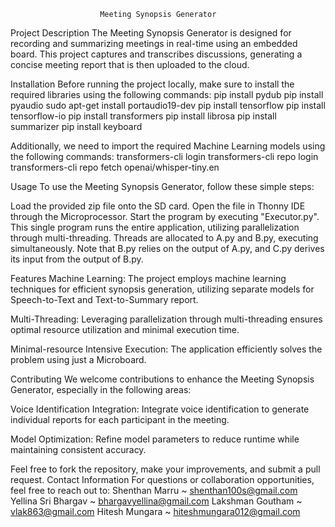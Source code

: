                         Meeting Synopsis Generator

Project Description
The Meeting Synopsis Generator is designed for recording and summarizing meetings in real-time using an embedded board. This project captures and transcribes discussions, generating a concise meeting report that is then uploaded to the cloud.

Installation
Before running the project locally, make sure to install the required libraries using the following commands:
pip install pydub
pip install pyaudio
sudo apt-get install portaudio19-dev
pip install tensorflow
pip install tensorflow-io
pip install transformers
pip install librosa
pip install summarizer
pip install keyboard

Additionally, we need to import the required Machine Learning models using the following commands:
transformers-cli login
transformers-cli repo login
transformers-cli repo fetch openai/whisper-tiny.en



Usage
To use the Meeting Synopsis Generator, follow these simple steps:

Load the provided zip file onto the SD card.
Open the file in Thonny IDE through the Microprocessor.
Start the program by executing "Executor.py".
This single program runs the entire application, utilizing parallelization through multi-threading. Threads are allocated to A.py and B.py, executing simultaneously. Note that B.py relies on the output of A.py, and C.py derives its input from the output of B.py.

Features
Machine Learning: The project employs machine learning techniques for efficient synopsis generation, utilizing separate models for Speech-to-Text and Text-to-Summary report.

Multi-Threading: Leveraging parallelization through multi-threading ensures optimal resource utilization and minimal execution time.

Minimal-resource Intensive Execution: The application efficiently solves the problem using just a Microboard.

Contributing
We welcome contributions to enhance the Meeting Synopsis Generator, especially in the following areas:

Voice Identification Integration: Integrate voice identification to generate individual reports for each participant in the meeting.

Model Optimization: Refine model parameters to reduce runtime while maintaining consistent accuracy.

Feel free to fork the repository, make your improvements, and submit a pull request.
Contact Information
For questions or collaboration opportunities, feel free to reach out to:
Shenthan Marru ~ shenthan100s@gmail.com
Yellina Sri Bhargav ~ bhargavyellina@gmail.com
Lakshman Goutham ~ vlak863@gmail.com
Hitesh Mungara ~  hiteshmungara012@gmail.com
